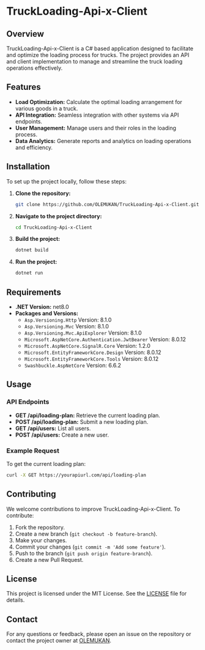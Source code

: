 # TruckLoading-Api-x-Client

## Overview
TruckLoading-Api-x-Client is a C# based application designed to facilitate and optimize the loading process for trucks. The project provides an API and client implementation to manage and streamline the truck loading operations effectively.

## Features
- **Load Optimization:** Calculate the optimal loading arrangement for various goods in a truck.
- **API Integration:** Seamless integration with other systems via API endpoints.
- **User Management:** Manage users and their roles in the loading process.
- **Data Analytics:** Generate reports and analytics on loading operations and efficiency.

## Installation

To set up the project locally, follow these steps:

1. **Clone the repository:**
    ```bash
    git clone https://github.com/OLEMUKAN/TruckLoading-Api-x-Client.git
    ```

2. **Navigate to the project directory:**
    ```bash
    cd TruckLoading-Api-x-Client
    ```

3. **Build the project:**
    ```bash
    dotnet build
    ```

4. **Run the project:**
    ```bash
    dotnet run
    ```

## Requirements
- **.NET Version:** net8.0
- **Packages and Versions:**
  - `Asp.Versioning.Http` Version: 8.1.0
  - `Asp.Versioning.Mvc` Version: 8.1.0
  - `Asp.Versioning.Mvc.ApiExplorer` Version: 8.1.0
  - `Microsoft.AspNetCore.Authentication.JwtBearer` Version: 8.0.12
  - `Microsoft.AspNetCore.SignalR.Core` Version: 1.2.0
  - `Microsoft.EntityFrameworkCore.Design` Version: 8.0.12
  - `Microsoft.EntityFrameworkCore.Tools` Version: 8.0.12
  - `Swashbuckle.AspNetCore` Version: 6.6.2

## Usage

### API Endpoints
- **GET /api/loading-plan:** Retrieve the current loading plan.
- **POST /api/loading-plan:** Submit a new loading plan.
- **GET /api/users:** List all users.
- **POST /api/users:** Create a new user.

### Example Request
To get the current loading plan:
```bash
curl -X GET https://yourapiurl.com/api/loading-plan
```

## Contributing
We welcome contributions to improve TruckLoading-Api-x-Client. To contribute:

1. Fork the repository.
2. Create a new branch (`git checkout -b feature-branch`).
3. Make your changes.
4. Commit your changes (`git commit -m 'Add some feature'`).
5. Push to the branch (`git push origin feature-branch`).
6. Create a new Pull Request.

## License
This project is licensed under the MIT License. See the [LICENSE](LICENSE) file for details.

## Contact
For any questions or feedback, please open an issue on the repository or contact the project owner at [OLEMUKAN](https://github.com/OLEMUKAN).
